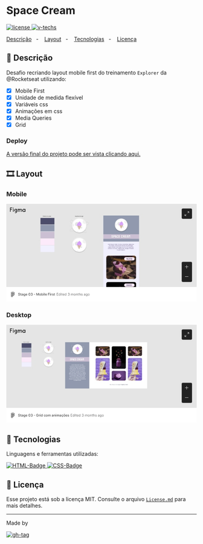 # Space Cream

[![license] ![v-techs]](#readme)

[Descrição](#-descrição)&nbsp;&nbsp;&nbsp;-&nbsp;&nbsp;&nbsp;
[Layout](#%EF%B8%8F-layout)&nbsp;&nbsp;&nbsp;-&nbsp;&nbsp;&nbsp;
[Tecnologias](#-tecnologias)&nbsp;&nbsp;&nbsp;-&nbsp;&nbsp;&nbsp;
[Licença](#-licença) &nbsp;&nbsp;&nbsp;

## 📌 Descrição

Desafio recriando layout mobile first do treinamento `Explorer` da @Rocketseat utilizando:

- [x] Mobile First
- [x] Unidade de medida flexível
- [x] Variáveis css
- [x] Animações em css
- [x] Media Queries
- [x] Grid

### Deploy

[A versão final do projeto pode ser vista clicando aqui.](https://dam450.github.io/rseat-mobile-first/)

## 🎞️ Layout

### Mobile

[![figma-preview]](https://www.figma.com/file/bmswjQHCOR1E2sqTanVTmb/Stage-03---Mobile-First-(Copy)?node-id=0%3A1&viewer=1)

### Desktop

[![figma-preview2]](https://www.figma.com/embed?embed_host=notion&url=https%3A%2F%2Fwww.figma.com%2Ffile%2FpddZCuQIRLjk5dEHQ4L4YR%2FStage-03---Grid-com-anima%25C3%25A7%25C3%25B5es%3Fnode-id%3D0%253A1&viewer=1)

## 🧰 Tecnologias

Linguagens e ferramentas utilizadas:

[![HTML-Badge][html5] ![CSS-Badge][css3]](#-tecnologias)

## 📄 Licença

Esse projeto está sob a licença MIT. Consulte o arquivo [`License.md`](./License.md) para mais detalhes.

---

Made by

[![gh-tag]](https://github.com/dam450/)

<!-- Images -->

[figma-preview]: ./.github/figma.jpg 'Figma preview'
[figma-preview2]: ./.github/figma2.jpg 'Figma preview'
[img-preview]: ./.github/preview.jpg 'Figma preview'

[langs]: https://img.shields.io/github/languages/count/dam450/space-shooter?style=plastic 'Linguagens utilizadas'
[html5]: https://img.shields.io/badge/html5-E34F26?logo=html5&logoColor=fff&style=for-the-badge 'HTML5 badge'
[css3]: https://img.shields.io/badge/css3-1572B6?logo=CSS3&logoColor=fff&style=for-the-badge 'CSS3 badge'
[js]: https://img.shields.io/badge/JavaScript-F7DF1E?logo=JavaScript&logoColor=000&style=for-the-badge 'javascript badge'
[v-techs]: https://img.shields.io/github/languages/count/dam450/rocket-sect?label=techs&logo=GitHub&style=plastic 'Tecnologias'
[v-tag]: https://img.shields.io/github/v/tag/dam450/rocket-sect?color=555&label=tag&logo=GitHub&style=plastic 'GitHub Tag Version'
[license]: https://img.shields.io/github/license/dam450/rocket-sect?color=blue&label=Licen%C3%A7a&logo=Conventional%20Commits&logoColor=fff&style=plastic 'License badge'
[gh-tag]: https://img.shields.io/badge/DAM450-181717?logo=GitHub&logoColor=fff&link=https://github.com/dam450/ "Dam450's GitHub Tag"
